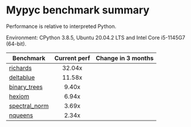 # Mypyc benchmark summary

Performance is relative to interpreted Python.

Environment: CPython 3.8.5, Ubuntu 20.04.2 LTS and Intel Core i5-1145G7 (64-bit).

| Benchmark | Current perf | Change in 3 months |
| --- | :---: | :---: |
| [richards](benchmarks/richards.md) | 32.04x |  |
| [deltablue](benchmarks/deltablue.md) | 11.58x |  |
| [binary_trees](benchmarks/binary_trees.md) | 9.40x |  |
| [hexiom](benchmarks/hexiom.md) | 6.94x |  |
| [spectral_norm](benchmarks/spectral_norm.md) | 3.69x |  |
| [nqueens](benchmarks/nqueens.md) | 2.34x |  |
